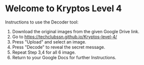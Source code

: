 # Welcome to Kryptos Level 4

Instructions to use the Decoder tool:

1. Download the original images from the given Google Drive link.
2. Go to https://techclubssn.github.io/Kryptos-level-4/
3. Press "Upload" and select an image.
4. Press "Decode" to reveal the secret message.
5. Repeat Step 3,4 for all 6 image.
6. Return to your Google Docs for further Instructions.

